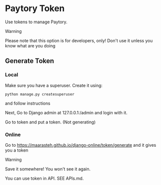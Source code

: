 # Paytory Token
Use tokens to manage Paytory.
> [!WARNING]
> Please note that this option is for developers, only! Don't use it unless you know what are you doing

## Generate Token
### Local
Make sure you have a superuser. Create it using:
```
python manage.py createsuperuser
```
and follow instructions

Next, Go to Django admin at 127.0.0.1:<port>/admin and login with it.

Go to token and put a token. (Not generating)
### Online
Go to https://maarasteh.github.io/django-online/token/generate and it gives you a token
> [!WARNING]
> Save it somewhere! You won't see it again.

You can use token in API. SEE APIs.md. 
